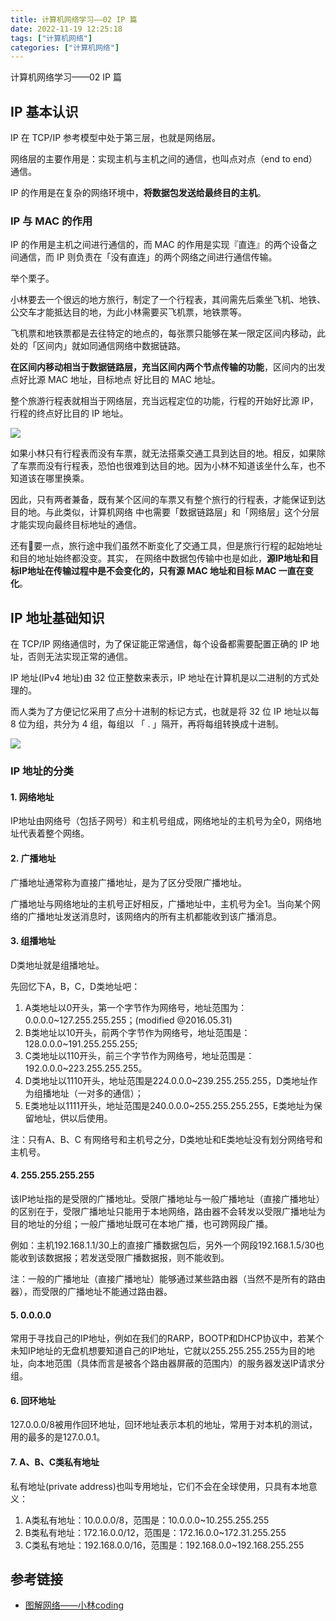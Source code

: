 ```yaml
---
title: 计算机网络学习——02 IP 篇
date: 2022-11-19 12:25:18
tags: ["计算机网络"]
categories: ["计算机网络"]
---
```


计算机网络学习——02 IP 篇

<!-- more -->

## IP 基本认识
IP 在 TCP/IP 参考模型中处于第三层，也就是网络层。

网络层的主要作用是：实现主机与主机之间的通信，也叫点对点（end to end）通信。

IP 的作用是在复杂的网络环境中，**将数据包发送给最终目的主机**。

### IP 与 MAC 的作用
IP 的作用是主机之间进行通信的，而 MAC 的作用是实现『直连』的两个设备之间通信，而 IP 则负责在「没有直连」的两个网络之间进行通信传输。

举个栗子。

小林要去一个很远的地方旅行，制定了一个行程表，其间需先后乘坐⻜机、地铁、公交⻋才能抵达目的地，为此小林需要买⻜机票，地铁票等。

⻜机票和地铁票都是去往特定的地点的，每张票只能够在某一限定区间内移动，此处的「区间内」就如同通信网络中数据链路。

**在区间内移动相当于数据链路层，充当区间内两个节点传输的功能**，区间内的出发点好比源 MAC 地址，目标地点 好比目的 MAC 地址。

整个旅游行程表就相当于网络层，充当远程定位的功能，行程的开始好比源 IP，行程的终点好比目的 IP 地址。

![](https://cdn.jsdelivr.net/gh/0xAiKang/CDN/blog/images/20221009154601.png)

如果小林只有行程表而没有⻋票，就无法搭乘交通工具到达目的地。相反，如果除了⻋票而没有行程表，恐怕也很难到达目的地。因为小林不知道该坐什么⻋，也不知道该在哪里换乘。

因此，只有两者兼备，既有某个区间的⻋票又有整个旅行的行程表，才能保证到达目的地。与此类似，计算机网络 中也需要「数据链路层」和「网络层」这个分层才能实现向最终目标地址的通信。

还有􏰀要一点，旅行途中我们虽然不断变化了交通工具，但是旅行行程的起始地址和目的地址始终都没变。其实， 在网络中数据包传输中也是如此，**源IP地址和目标IP地址在传输过程中是不会变化的，只有源 MAC 地址和目标 MAC 一直在变化**。

## IP 地址基础知识

在 TCP/IP 网络通信时，为了保证能正常通信，每个设备都需要配置正确的 IP 地址，否则无法实现正常的通信。

IP 地址(IPv4 地址)由 32 位正整数来表示，IP 地址在计算机是以二进制的方式处理的。

而人类为了方便记忆采用了点分十进制的标记方式，也就是将 32 位 IP 地址以每 8 位为组，共分为 4 组，每组以 「 . 」隔开，再将每组转换成十进制。

![](https://cdn.jsdelivr.net/gh/0xAiKang/CDN/blog/images/20220929204536.png)

### IP 地址的分类
#### 1. 网络地址

IP地址由网络号（包括子网号）和主机号组成，网络地址的主机号为全0，网络地址代表着整个网络。

#### 2. 广播地址

广播地址通常称为直接广播地址，是为了区分受限广播地址。

广播地址与网络地址的主机号正好相反，广播地址中，主机号为全1。当向某个网络的广播地址发送消息时，该网络内的所有主机都能收到该广播消息。

#### 3. 组播地址
D类地址就是组播地址。

先回忆下A，B，C，D类地址吧：
1. A类地址以0开头，第一个字节作为网络号，地址范围为：0.0.0.0~127.255.255.255；(modified @2016.05.31)
2. B类地址以10开头，前两个字节作为网络号，地址范围是：128.0.0.0~191.255.255.255;
3. C类地址以110开头，前三个字节作为网络号，地址范围是：192.0.0.0~223.255.255.255。
4. D类地址以1110开头，地址范围是224.0.0.0~239.255.255.255，D类地址作为组播地址（一对多的通信）；
5. E类地址以1111开头，地址范围是240.0.0.0~255.255.255.255，E类地址为保留地址，供以后使用。

注：只有A、B、C 有网络号和主机号之分，D类地址和E类地址没有划分网络号和主机号。

#### 4. 255.255.255.255
该IP地址指的是受限的广播地址。受限广播地址与一般广播地址（直接广播地址）的区别在于，受限广播地址只能用于本地网络，路由器不会转发以受限广播地址为目的地址的分组；一般广播地址既可在本地广播，也可跨网段广播。

例如：主机192.168.1.1/30上的直接广播数据包后，另外一个网段192.168.1.5/30也能收到该数据报；若发送受限广播数据报，则不能收到。

注：一般的广播地址（直接广播地址）能够通过某些路由器（当然不是所有的路由器），而受限的广播地址不能通过路由器。

#### 5. 0.0.0.0
常用于寻找自己的IP地址，例如在我们的RARP，BOOTP和DHCP协议中，若某个未知IP地址的无盘机想要知道自己的IP地址，它就以255.255.255.255为目的地址，向本地范围（具体而言是被各个路由器屏蔽的范围内）的服务器发送IP请求分组。

#### 6. 回环地址
127.0.0.0/8被用作回环地址，回环地址表示本机的地址，常用于对本机的测试，用的最多的是127.0.0.1。

#### 7. A、B、C类私有地址
私有地址(private address)也叫专用地址，它们不会在全球使用，只具有本地意义：
1. A类私有地址：10.0.0.0/8，范围是：10.0.0.0~10.255.255.255
2. B类私有地址：172.16.0.0/12，范围是：172.16.0.0~172.31.255.255
3. C类私有地址：192.168.0.0/16，范围是：192.168.0.0~192.168.255.255

## 参考链接
* [图解网络——小林coding](https://xiaolincoding.com/network/)